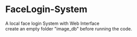 # FaceLogin-System
A local face login System with Web Interface
<br>
create an empty folder "image_db" before running the code.
